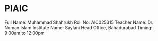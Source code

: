 # PIAIC
Full Name: Muhammad Shahrukh
Roll No: AIC025315
Teacher Name: Dr. Noman Islam
Institute Name: Saylani Head Office, Bahadurabad
Timing: 9:00am to 12:00pm
